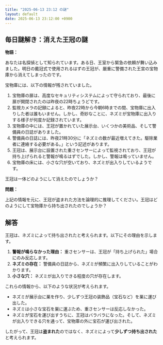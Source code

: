 ```yaml
---
title: "2025-06-13 23:12 の謎"
layout: default
date: 2025-06-13 23:12:00 +0900
---
```

## 毎日謎解き：消えた王冠の謎

**物語：**

あなたは名探偵として知られています。ある日、王室から緊急の依頼が舞い込みました。明日の戴冠式で使用されるはずの王冠が、厳重に警備された王宮の宝物庫から消えてしまったのです。

宝物庫には、以下の情報が残されていました。

1.  宝物庫の扉は、高度なセキュリティシステムによって守られており、最後に扉が開閉されたのは昨夜の22時ちょうどです。
2.  監視カメラの記録によると、昨夜22時から今朝6時までの間、宝物庫に出入りした者は誰もいません。しかし、奇妙なことに、ネズミが宝物庫に出入りする様子が何度か記録されています。
3.  宝物庫の中には、王冠が置かれていた展示台、いくつかの美術品、そして警備員の日誌がありました。
4.  警備員の日誌には、昨夜21時30分に「ネズミの数が最近増えてきた。駆除業者に連絡する必要がある。」という記述があります。
5.  王冠は、展示台に設置された重さセンサーによって監視されており、王冠が持ち上げられると警報が鳴るはずでした。しかし、警報は鳴っていません。
6. 宝物庫の床には、小さな穴が空いており、ネズミが出入りしているようです。

王冠は一体どのようにして消えたのでしょうか？

**問題：**

上記の情報を元に、王冠が盗まれた方法を論理的に推理してください。王冠はどのようにして宝物庫から持ち出されたのでしょうか？

## 解答

王冠は、ネズミによって持ち出されたと考えられます。以下にその理由を示します。

1.  **警報が鳴らなかった理由：** 重さセンサーは、王冠が「持ち上げられた」場合にのみ反応します。
2.  **ネズミの存在：** 警備員の日誌から、ネズミが頻繁に出入りしていることがわかります。
3.  **小さな穴：** ネズミが出入りできる程度の穴が存在します。

これらの情報から、以下のような状況が考えられます。

*   ネズミが展示台に巣を作り、少しずつ王冠の装飾品（宝石など）を巣に運び出した。
*   ネズミは小さな宝石を巣に運ぶため、重さセンサーは反応しなかった。
*   ネズミが宝石を運び出すうちに、王冠はバラバラになった。そして、ネズミが出入りできる穴を通って、宝物庫の外に宝石が運び出された。

したがって、王冠は**盗まれた**のではなく、ネズミによって**少しずつ持ち出された**と考えられます。
